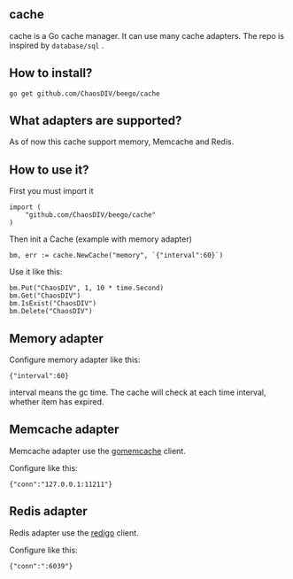 ## cache
cache is a Go cache manager. It can use many cache adapters. The repo is inspired by `database/sql` .


## How to install?

	go get github.com/ChaosDIV/beego/cache


## What adapters are supported?

As of now this cache support memory, Memcache and Redis.


## How to use it?

First you must import it

	import (
		"github.com/ChaosDIV/beego/cache"
	)

Then init a Cache (example with memory adapter)

	bm, err := cache.NewCache("memory", `{"interval":60}`)	

Use it like this:	
	
	bm.Put("ChaosDIV", 1, 10 * time.Second)
	bm.Get("ChaosDIV")
	bm.IsExist("ChaosDIV")
	bm.Delete("ChaosDIV")


## Memory adapter

Configure memory adapter like this:

	{"interval":60}

interval means the gc time. The cache will check at each time interval, whether item has expired.


## Memcache adapter

Memcache adapter use the [gomemcache](http://github.com/bradfitz/gomemcache) client.

Configure like this:

	{"conn":"127.0.0.1:11211"}


## Redis adapter

Redis adapter use the [redigo](http://github.com/gomodule/redigo) client.

Configure like this:

	{"conn":":6039"}
